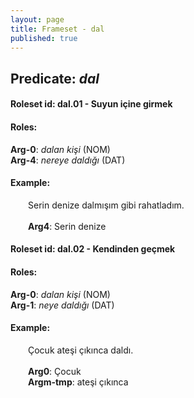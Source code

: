 ```yaml
---
layout: page
title: Frameset - dal
published: true
---
```

<h2>Predicate: <i>dal</i></h2>
<h4>Roleset id: dal.01 - Suyun içine girmek<br>
<h4>Roles:</h4>
<b>Arg-0</b>: <i>dalan kişi</i>  (NOM) <br>
<b>Arg-4</b>: <i>nereye daldığı</i>  (DAT) <br>
<h4>Example:</h4>
&emsp;&emsp;Serin denize dalmışım gibi rahatladım.<br><br>
&emsp;&emsp;<b>Arg4</b>:  Serin denize<br>

<h4>Roleset id: dal.02 - Kendinden geçmek<br>
<h4>Roles:</h4>
<b>Arg-0</b>: <i>dalan kişi</i>  (NOM) <br>
<b>Arg-1</b>: <i>neye daldığı</i>  (DAT) <br>
<h4>Example:</h4>
&emsp;&emsp;Çocuk ateşi çıkınca daldı.<br><br>
&emsp;&emsp;<b>Arg0</b>:  Çocuk<br>
&emsp;&emsp;<b>Argm-tmp</b>:  ateşi çıkınca<br>

